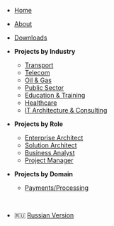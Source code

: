 - [Home](/en/)
- [About](/en/about)
- [Downloads](/en/downloads)

- **Projects by Industry**
  - [Transport](/en/projects/transport)
  - [Telecom](/en/projects/telecom)
  - [Oil & Gas](/en/projects/oilgas)
  - [Public Sector](/en/projects/gov)
  - [Education & Training](/en/projects/education)
  - [Healthcare](/en/projects/healthcare)
  - [IT Architecture & Consulting](/en/projects/it)

- **Projects by Role**
  - [Enterprise Architect](/en/roles/enterprise-architect)
  - [Solution Architect](/en/roles/solution-architect)
  - [Business Analyst](/en/roles/business-analyst)
  - [Project Manager](/en/roles/project-manager)

- **Projects by Domain**
  - [Payments/Processing](/en/domains/card-processing)

<br>

- 🇷🇺 [Russian Version](/ru/)